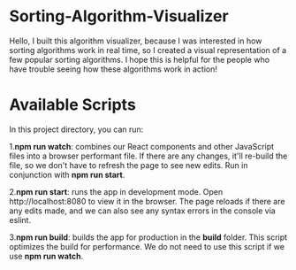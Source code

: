 # Sorting-Algorithm-Visualizer
Hello, I built this algorithm visualizer, because I was interested in how sorting algorithms work in real time, so I created a visual representation of a few popular sorting algorithms. I hope this is helpful for the people who have trouble seeing how these algorithms work in action!

# Available Scripts

In this project directory, you can run:

1.**npm run watch**: combines our React components and other JavaScript files into a browser performant file. If there are any changes, it'll re-build the file, so we don't have to refresh the page to see new edits. Run in conjunction with **npm run start**.

2.**npm run start**: runs the app in development mode. Open http://localhost:8080 to view it in the browser. The page reloads if there are any edits made, and we can also see any syntax errors in the console via eslint.

3.**npm run build**: builds the app for production in the **build** folder. This script optimizes the build for performance. We do not need to use this script if we use **npm run watch**.

